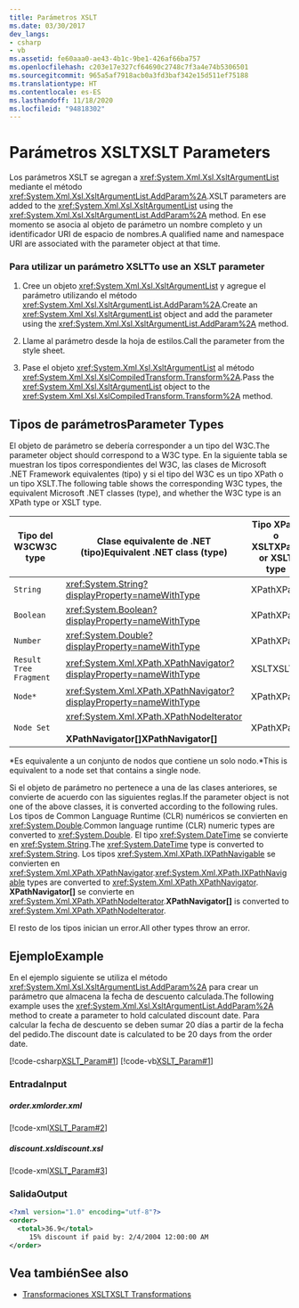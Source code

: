 ```yaml
---
title: Parámetros XSLT
ms.date: 03/30/2017
dev_langs:
- csharp
- vb
ms.assetid: fe60aaa0-ae43-4b1c-9be1-426af66ba757
ms.openlocfilehash: c203e17e327cf64690c2748c7f3a4e74b5306501
ms.sourcegitcommit: 965a5af7918acb0a3fd3baf342e15d511ef75188
ms.translationtype: HT
ms.contentlocale: es-ES
ms.lasthandoff: 11/18/2020
ms.locfileid: "94818302"
---
```

# <a name="xslt-parameters"></a><span data-ttu-id="4076a-102">Parámetros XSLT</span><span class="sxs-lookup"><span data-stu-id="4076a-102">XSLT Parameters</span></span>
<span data-ttu-id="4076a-103">Los parámetros XSLT se agregan a <xref:System.Xml.Xsl.XsltArgumentList> mediante el método <xref:System.Xml.Xsl.XsltArgumentList.AddParam%2A>.</span><span class="sxs-lookup"><span data-stu-id="4076a-103">XSLT parameters are added to the <xref:System.Xml.Xsl.XsltArgumentList> using the <xref:System.Xml.Xsl.XsltArgumentList.AddParam%2A> method.</span></span> <span data-ttu-id="4076a-104">En ese momento se asocia al objeto de parámetro un nombre completo y un identificador URI de espacio de nombres.</span><span class="sxs-lookup"><span data-stu-id="4076a-104">A qualified name and namespace URI are associated with the parameter object at that time.</span></span>  
  
### <a name="to-use-an-xslt-parameter"></a><span data-ttu-id="4076a-105">Para utilizar un parámetro XSLT</span><span class="sxs-lookup"><span data-stu-id="4076a-105">To use an XSLT parameter</span></span>  
  
1. <span data-ttu-id="4076a-106">Cree un objeto <xref:System.Xml.Xsl.XsltArgumentList> y agregue el parámetro utilizando el método <xref:System.Xml.Xsl.XsltArgumentList.AddParam%2A>.</span><span class="sxs-lookup"><span data-stu-id="4076a-106">Create an <xref:System.Xml.Xsl.XsltArgumentList> object and add the parameter using the <xref:System.Xml.Xsl.XsltArgumentList.AddParam%2A> method.</span></span>  
  
2. <span data-ttu-id="4076a-107">Llame al parámetro desde la hoja de estilos.</span><span class="sxs-lookup"><span data-stu-id="4076a-107">Call the parameter from the style sheet.</span></span>  
  
3. <span data-ttu-id="4076a-108">Pase el objeto <xref:System.Xml.Xsl.XsltArgumentList> al método <xref:System.Xml.Xsl.XslCompiledTransform.Transform%2A>.</span><span class="sxs-lookup"><span data-stu-id="4076a-108">Pass the <xref:System.Xml.Xsl.XsltArgumentList> object to the <xref:System.Xml.Xsl.XslCompiledTransform.Transform%2A> method.</span></span>  
  
## <a name="parameter-types"></a><span data-ttu-id="4076a-109">Tipos de parámetros</span><span class="sxs-lookup"><span data-stu-id="4076a-109">Parameter Types</span></span>  
 <span data-ttu-id="4076a-110">El objeto de parámetro se debería corresponder a un tipo del W3C.</span><span class="sxs-lookup"><span data-stu-id="4076a-110">The parameter object should correspond to a W3C type.</span></span> <span data-ttu-id="4076a-111">En la siguiente tabla se muestran los tipos correspondientes del W3C, las clases de Microsoft .NET Framework equivalentes (tipo) y si el tipo del W3C es un tipo XPath o un tipo XSLT.</span><span class="sxs-lookup"><span data-stu-id="4076a-111">The following table shows the corresponding W3C types, the equivalent Microsoft .NET classes (type), and whether the W3C type is an XPath type or XSLT type.</span></span>  
  
|<span data-ttu-id="4076a-112">Tipo del W3C</span><span class="sxs-lookup"><span data-stu-id="4076a-112">W3C type</span></span>|<span data-ttu-id="4076a-113">Clase equivalente de .NET (tipo)</span><span class="sxs-lookup"><span data-stu-id="4076a-113">Equivalent .NET class (type)</span></span>|<span data-ttu-id="4076a-114">Tipo XPath o XSLT</span><span class="sxs-lookup"><span data-stu-id="4076a-114">XPath or XSLT type</span></span>|  
|--------------|------------------------------------|------------------------|  
|`String`|<xref:System.String?displayProperty=nameWithType>|<span data-ttu-id="4076a-115">XPath</span><span class="sxs-lookup"><span data-stu-id="4076a-115">XPath</span></span>|  
|`Boolean`|<xref:System.Boolean?displayProperty=nameWithType>|<span data-ttu-id="4076a-116">XPath</span><span class="sxs-lookup"><span data-stu-id="4076a-116">XPath</span></span>|  
|`Number`|<xref:System.Double?displayProperty=nameWithType>|<span data-ttu-id="4076a-117">XPath</span><span class="sxs-lookup"><span data-stu-id="4076a-117">XPath</span></span>|  
|`Result Tree Fragment`|<xref:System.Xml.XPath.XPathNavigator?displayProperty=nameWithType>|<span data-ttu-id="4076a-118">XSLT</span><span class="sxs-lookup"><span data-stu-id="4076a-118">XSLT</span></span>|  
|`Node*`|<xref:System.Xml.XPath.XPathNavigator?displayProperty=nameWithType>|<span data-ttu-id="4076a-119">XPath</span><span class="sxs-lookup"><span data-stu-id="4076a-119">XPath</span></span>|  
|`Node Set`|<xref:System.Xml.XPath.XPathNodeIterator><br /><br /> <span data-ttu-id="4076a-120">**XPathNavigator[]**</span><span class="sxs-lookup"><span data-stu-id="4076a-120">**XPathNavigator[]**</span></span>|<span data-ttu-id="4076a-121">XPath</span><span class="sxs-lookup"><span data-stu-id="4076a-121">XPath</span></span>|  
  
 <span data-ttu-id="4076a-122">\*Es equivalente a un conjunto de nodos que contiene un solo nodo.</span><span class="sxs-lookup"><span data-stu-id="4076a-122">\*This is equivalent to a node set that contains a single node.</span></span>  
  
 <span data-ttu-id="4076a-123">Si el objeto de parámetro no pertenece a una de las clases anteriores, se convierte de acuerdo con las siguientes reglas.</span><span class="sxs-lookup"><span data-stu-id="4076a-123">If the parameter object is not one of the above classes, it is converted according to the following rules.</span></span> <span data-ttu-id="4076a-124">Los tipos de Common Language Runtime (CLR) numéricos se convierten en <xref:System.Double>.</span><span class="sxs-lookup"><span data-stu-id="4076a-124">Common language runtime (CLR) numeric types are converted to <xref:System.Double>.</span></span> <span data-ttu-id="4076a-125">El tipo <xref:System.DateTime> se convierte en <xref:System.String>.</span><span class="sxs-lookup"><span data-stu-id="4076a-125">The <xref:System.DateTime> type is converted to <xref:System.String>.</span></span> <span data-ttu-id="4076a-126">Los tipos <xref:System.Xml.XPath.IXPathNavigable> se convierten en <xref:System.Xml.XPath.XPathNavigator>.</span><span class="sxs-lookup"><span data-stu-id="4076a-126"><xref:System.Xml.XPath.IXPathNavigable> types are converted to <xref:System.Xml.XPath.XPathNavigator>.</span></span> <span data-ttu-id="4076a-127">**XPathNavigator[]** se convierte en <xref:System.Xml.XPath.XPathNodeIterator>.</span><span class="sxs-lookup"><span data-stu-id="4076a-127">**XPathNavigator[]** is converted to <xref:System.Xml.XPath.XPathNodeIterator>.</span></span>  
  
 <span data-ttu-id="4076a-128">El resto de los tipos inician un error.</span><span class="sxs-lookup"><span data-stu-id="4076a-128">All other types throw an error.</span></span>  
  
## <a name="example"></a><span data-ttu-id="4076a-129">Ejemplo</span><span class="sxs-lookup"><span data-stu-id="4076a-129">Example</span></span>  
 <span data-ttu-id="4076a-130">En el ejemplo siguiente se utiliza el método <xref:System.Xml.Xsl.XsltArgumentList.AddParam%2A> para crear un parámetro que almacena la fecha de descuento calculada.</span><span class="sxs-lookup"><span data-stu-id="4076a-130">The following example uses the <xref:System.Xml.Xsl.XsltArgumentList.AddParam%2A> method to create a parameter to hold calculated discount date.</span></span> <span data-ttu-id="4076a-131">Para calcular la fecha de descuento se deben sumar 20 días a partir de la fecha del pedido.</span><span class="sxs-lookup"><span data-stu-id="4076a-131">The discount date is calculated to be 20 days from the order date.</span></span>  
  
 [!code-csharp[XSLT_Param#1](../../../../samples/snippets/csharp/VS_Snippets_Data/XSLT_Param/CS/xsltparam.cs#1)]
 [!code-vb[XSLT_Param#1](../../../../samples/snippets/visualbasic/VS_Snippets_Data/XSLT_Param/VB/xsltparam.vb#1)]  
  
### <a name="input"></a><span data-ttu-id="4076a-132">Entrada</span><span class="sxs-lookup"><span data-stu-id="4076a-132">Input</span></span>  
  
##### <a name="orderxml"></a><span data-ttu-id="4076a-133">order.xml</span><span class="sxs-lookup"><span data-stu-id="4076a-133">order.xml</span></span>  
 [!code-xml[XSLT_Param#2](../../../../samples/snippets/xml/VS_Snippets_Data/XSLT_Param/XML/order.xml#2)]  
  
##### <a name="discountxsl"></a><span data-ttu-id="4076a-134">discount.xsl</span><span class="sxs-lookup"><span data-stu-id="4076a-134">discount.xsl</span></span>  
 [!code-xml[XSLT_Param#3](../../../../samples/snippets/xml/VS_Snippets_Data/XSLT_Param/XML/discount.xsl#3)]  
  
### <a name="output"></a><span data-ttu-id="4076a-135">Salida</span><span class="sxs-lookup"><span data-stu-id="4076a-135">Output</span></span>  
  
```xml  
<?xml version="1.0" encoding="utf-8"?>  
<order>  
  <total>36.9</total>  
     15% discount if paid by: 2/4/2004 12:00:00 AM  
</order>  
```  
  
## <a name="see-also"></a><span data-ttu-id="4076a-136">Vea también</span><span class="sxs-lookup"><span data-stu-id="4076a-136">See also</span></span>

- [<span data-ttu-id="4076a-137">Transformaciones XSLT</span><span class="sxs-lookup"><span data-stu-id="4076a-137">XSLT Transformations</span></span>](xslt-transformations.md)
